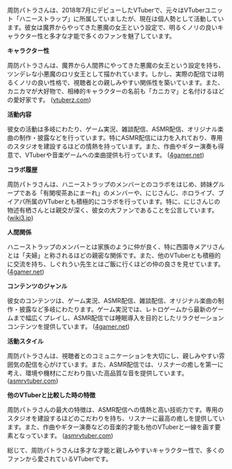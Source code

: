 周防パトラさんは、2018年7月にデビューしたVTuberで、元々はVTuberユニット「ハニーストラップ」に所属していましたが、現在は個人勢として活動しています。彼女は魔界からやってきた悪魔の女王という設定で、明るくノリの良いキャラクター性と多才な才能で多くのファンを魅了しています。

**キャラクター性**

周防パトラさんは、魔界から人間界にやってきた悪魔の女王という設定を持ち、ツンデレな小悪魔のロリ女王として描かれています。しかし、実際の配信では明るくノリの良い性格で、視聴者との親しみやすい関係性を築いています。また、カニカマが大好物で、相棒的キャラクターの名前も「カニカマ」と名付けるほどの愛好家です。 ([vtuberz.com](https://vtuberz.com/suou-patora/?utm_source=openai))

**活動内容**

彼女の活動は多岐にわたり、ゲーム実況、雑談配信、ASMR配信、オリジナル楽曲の制作・披露などを行っています。特にASMR配信には力を入れており、専用のスタジオを建設するほどの情熱を持っています。また、作曲やギター演奏も得意で、VTuberや音楽ゲームへの楽曲提供も行っています。 ([4gamer.net](https://www.4gamer.net/games/999/G999905/20240207043/?utm_source=openai))

**コラボ履歴**

周防パトラさんは、ハニーストラップのメンバーとのコラボをはじめ、姉妹グループである「有閑喫茶あにまーれ」のメンバーや、にじさんじ、ホロライブ、ブイアパ所属のVTuberとも積極的にコラボを行っています。特に、にじさんじの物述有栖さんとは親交が深く、彼女の大ファンであることを公言しています。 ([wiki3.jp](https://wiki3.jp/aniwotadata/page/43787?utm_source=openai))

**人間関係**

ハニーストラップのメンバーとは家族のように仲が良く、特に西園寺メアリさんとは「夫婦」と称されるほどの親密な関係です。また、他のVTuberとも積極的に交流を持ち、しぐれうい先生とはご飯に行くほどの仲の良さを見せています。 ([4gamer.net](https://www.4gamer.net/games/999/G999905/20240207043/?utm_source=openai))

**コンテンツのジャンル**

彼女のコンテンツは、ゲーム実況、ASMR配信、雑談配信、オリジナル楽曲の制作・披露など多岐にわたります。ゲーム実況では、レトロゲームから最新のゲームまで幅広くプレイし、ASMR配信では睡眠導入を目的としたリラクゼーションコンテンツを提供しています。 ([4gamer.net](https://www.4gamer.net/games/999/G999905/20240207043/?utm_source=openai))

**活動スタイル**

周防パトラさんは、視聴者とのコミュニケーションを大切にし、親しみやすい雰囲気の配信を心がけています。また、ASMR配信では、リスナーの癒しを第一に考え、環境や機材にこだわり抜いた高品質な音を提供しています。 ([asmrvtuber.com](https://asmrvtuber.com/asmr-vtuber-pato/?utm_source=openai))

**他のVTuberと比較した時の特徴**

周防パトラさんの最大の特徴は、ASMR配信への情熱と高い技術力です。専用のスタジオを建設するほどのこだわりを持ち、リスナーに最高の癒しを提供しています。また、作曲やギター演奏などの音楽的才能も他のVTuberと一線を画す要素となっています。 ([asmrvtuber.com](https://asmrvtuber.com/asmr-vtuber-pato/?utm_source=openai))

総じて、周防パトラさんは多才な才能と親しみやすいキャラクター性で、多くのファンから愛されているVTuberです。 